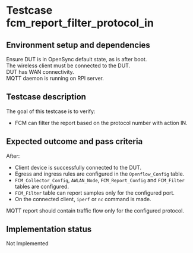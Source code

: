 # Testcase fcm_report_filter_protocol_in

## Environment setup and dependencies

Ensure DUT is in OpenSync default state, as is after boot.\
The wireless client must be connected to the DUT.\
DUT has
WAN connectivity.\
MQTT daemon is running on RPI server.

## Testcase description

The goal of this testcase is to verify:

- FCM can filter the report based on the protocol number with action IN.

## Expected outcome and pass criteria

After:

- Client device is successfully connected to the DUT.
- Egress and ingress rules are configured in the `Openflow_Config` table.
- `FCM_Collector_Config`, `AWLAN_Node`, `FCM_Report_Config` and `FCM_Filter` tables are configured.
- `FCM_Filter` table can report samples only for the configured port.
- On the connected client, `iperf` or `nc` command is made.

MQTT report should contain traffic flow only for the configured protocol.

## Implementation status

Not Implemented
